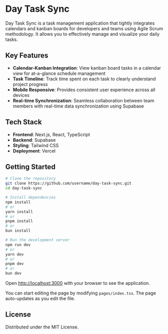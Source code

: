 # Day Task Sync

Day Task Sync is a task management application that tightly integrates calendars and kanban boards for developers and teams using Agile Scrum methodology. It allows you to effectively manage and visualize your daily tasks.

## Key Features

- **Calendar-Kanban Integration**: View kanban board tasks in a calendar view for at-a-glance schedule management
- **Task Timeline**: Track time spent on each task to clearly understand project progress
- **Mobile Responsive**: Provides consistent user experience across all devices
- **Real-time Synchronization**: Seamless collaboration between team members with real-time data synchronization using Supabase

## Tech Stack

- **Frontend**: Next.js, React, TypeScript
- **Backend**: Supabase
- **Styling**: Tailwind CSS
- **Deployment**: Vercel

## Getting Started

```bash
# Clone the repository
git clone https://github.com/username/day-task-sync.git
cd day-task-sync

# Install dependencies
npm install
# or
yarn install
# or
pnpm install
# or
bun install

# Run the development server
npm run dev
# or
yarn dev
# or
pnpm dev
# or
bun dev
```

Open [http://localhost:3000](http://localhost:3000) with your browser to see the application.

You can start editing the page by modifying `pages/index.tsx`. The page auto-updates as you edit the file.

## License

Distributed under the MIT License. 
